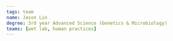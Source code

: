 ```yaml
---
tags: team
name: Jason Lin
degree: 3rd year Advanced Science (Genetics & Microbiology)
teams: [wet lab, human practices]
---
```

